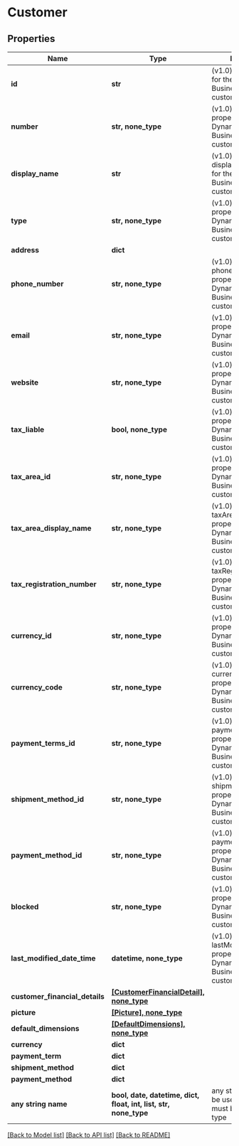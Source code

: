 # Customer


## Properties
Name | Type | Description | Notes
------------ | ------------- | ------------- | -------------
**id** | **str** | (v1.0) The id property for the Dynamics 365 Business Central customer entity | [optional] 
**number** | **str, none_type** | (v1.0) The number property for the Dynamics 365 Business Central customer entity | [optional] 
**display_name** | **str** | (v1.0) The displayName property for the Dynamics 365 Business Central customer entity | [optional] 
**type** | **str, none_type** | (v1.0) The type property for the Dynamics 365 Business Central customer entity | [optional] 
**address** | **dict** |  | [optional] 
**phone_number** | **str, none_type** | (v1.0) The phoneNumber property for the Dynamics 365 Business Central customer entity | [optional] 
**email** | **str, none_type** | (v1.0) The email property for the Dynamics 365 Business Central customer entity | [optional] 
**website** | **str, none_type** | (v1.0) The website property for the Dynamics 365 Business Central customer entity | [optional] 
**tax_liable** | **bool, none_type** | (v1.0) The taxLiable property for the Dynamics 365 Business Central customer entity | [optional] 
**tax_area_id** | **str, none_type** | (v1.0) The taxAreaId property for the Dynamics 365 Business Central customer entity | [optional] 
**tax_area_display_name** | **str, none_type** | (v1.0) The taxAreaDisplayName property for the Dynamics 365 Business Central customer entity | [optional] 
**tax_registration_number** | **str, none_type** | (v1.0) The taxRegistrationNumber property for the Dynamics 365 Business Central customer entity | [optional] 
**currency_id** | **str, none_type** | (v1.0) The currencyId property for the Dynamics 365 Business Central customer entity | [optional] 
**currency_code** | **str, none_type** | (v1.0) The currencyCode property for the Dynamics 365 Business Central customer entity | [optional] 
**payment_terms_id** | **str, none_type** | (v1.0) The paymentTermsId property for the Dynamics 365 Business Central customer entity | [optional] 
**shipment_method_id** | **str, none_type** | (v1.0) The shipmentMethodId property for the Dynamics 365 Business Central customer entity | [optional] 
**payment_method_id** | **str, none_type** | (v1.0) The paymentMethodId property for the Dynamics 365 Business Central customer entity | [optional] 
**blocked** | **str, none_type** | (v1.0) The blocked property for the Dynamics 365 Business Central customer entity | [optional] 
**last_modified_date_time** | **datetime, none_type** | (v1.0) The lastModifiedDateTime property for the Dynamics 365 Business Central customer entity | [optional] 
**customer_financial_details** | [**[CustomerFinancialDetail], none_type**](CustomerFinancialDetail.md) |  | [optional] 
**picture** | [**[Picture], none_type**](Picture.md) |  | [optional] 
**default_dimensions** | [**[DefaultDimensions], none_type**](DefaultDimensions.md) |  | [optional] 
**currency** | **dict** |  | [optional] 
**payment_term** | **dict** |  | [optional] 
**shipment_method** | **dict** |  | [optional] 
**payment_method** | **dict** |  | [optional] 
**any string name** | **bool, date, datetime, dict, float, int, list, str, none_type** | any string name can be used but the value must be the correct type | [optional]

[[Back to Model list]](../README.md#documentation-for-models) [[Back to API list]](../README.md#documentation-for-api-endpoints) [[Back to README]](../README.md)


